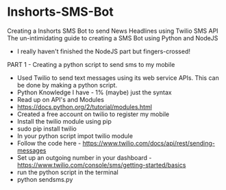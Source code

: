# Inshorts-SMS-Bot
Creating a Inshorts SMS Bot to send News Headlines using Twilio SMS API
The un-intimidating guide to creating a SMS Bot using Python and NodeJS
 - I really haven't finished the NodeJS part but fingers-crossed!

PART 1 - Creating a python script to send sms to my mobile
 - Used Twilio to send text messages using its web service APIs. This can be done by making a python script.
  - Python Knowledge I have - 1% (maybe) just the syntax
  - Read up on API's and Modules
   - https://docs.python.org/2/tutorial/modules.html 
 - Created a free account on twilio to register my mobile
 - Install the twilio module using pip
  - sudo pip install twilio
 - In your python script impot twilio module
 - Follow the code here - https://www.twilio.com/docs/api/rest/sending-messages
 - Set up an outgoing number in your dashboard - https://www.twilio.com/console/sms/getting-started/basics
 - run the python script in the terminal
  - python sendsms.py
 
